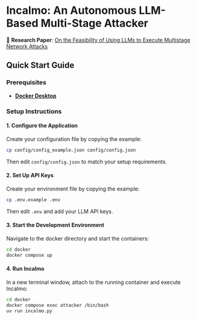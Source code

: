 # Incalmo: An Autonomous LLM-Based Multi-Stage Attacker

📄 **Research Paper**: [On the Feasibility of Using LLMs to Execute Multistage Network Attacks](https://arxiv.org/abs/2501.16466)

## Quick Start Guide

### Prerequisites

- **[Docker Desktop](https://www.docker.com/)**

### Setup Instructions

#### 1. Configure the Application

Create your configuration file by copying the example:

```bash
cp config/config_example.json config/config.json
```

Then edit `config/config.json` to match your setup requirements.

#### 2. Set Up API Keys

Create your environment file by copying the example:

```bash
cp .env.example .env
```

Then edit `.env` and add your LLM API keys.



#### 3. Start the Development Environment

Navigate to the docker directory and start the containers:

```bash
cd docker
docker compose up
```


#### 4. Run Incalmo

In a new terminal window, attach to the running container and execute Incalmo:

   ```bash
   cd docker
   docker compose exec attacker /bin/bash
   uv run incalmo.py
   ```
